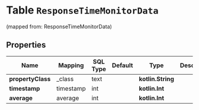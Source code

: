 
# Table `ResponseTimeMonitorData`
(mapped from: ResponseTimeMonitorData)

## Properties
Name | Mapping | SQL Type | Default | Type | Description | Notes
---- | ------- | -------- | ------- | ---- | ----------- | -----
**propertyClass** | _class | text |  | **kotlin.String** |  |  [optional]
**timestamp** | timestamp | int |  | **kotlin.Int** |  |  [optional]
**average** | average | int |  | **kotlin.Int** |  |  [optional]





